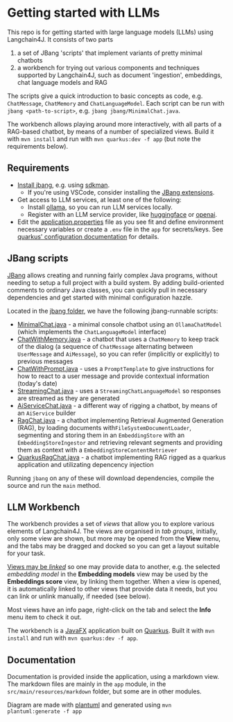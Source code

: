 # Getting started with LLMs

This repo is for getting started with large language models (LLMs) using Langchain4J. It consists of two parts

1. a set of JBang 'scripts' that implement variants of pretty minimal chatbots
2. a workbench for trying out various components and techniques supported by Langchain4J, such as document 'ingestion', embeddings, chat language models and RAG

The scripts give a quick introduction to basic concepts as code, e.g. `ChatMessage`, `ChatMemory` and `ChatLanguageModel`. Each script can be run with `jbang <path-to-script>`, e.g. `jbang jbang/MinimalChat.java`.

The workbench allows playing around more interactively, with all parts of a RAG-based chatbot, by means of a number of specialized views.
Build it with `mvn install` and run with `mvn quarkus:dev -f app` (but note the requirements below).

## Requirements

- [Install jbang](https://www.jbang.dev/documentation/guide/latest/installation.html), e.g. using [sdkman](https://sdkman.io/).
    - If you're using VSCode, consider installing the [JBang extensions](https://github.com/jbangdev/jbang-vscode).
- Get access to LLM services, at least one of the following:
    - Install [ollama](https://ollama.com/), so you can run LLM services locally.
    - Register with an LLM service provider, like [huggingface](https://huggingface.co/) or [openai](https://platform.openai.com/).
- Edit the [application.properties](app/src/main/resources/application.properties) file as you see fit and define environment necessary variables or create a `.env` file in the `app` for secrets/keys. See [quarkus' configuration documentation](https://quarkus.io/guides/config#secrets-in-environment-properties) for details.

## JBang scripts

[JBang](https://www.jbang.dev/) allows creating and running fairly complex Java programs, without needing to setup a full project with a build system.
By adding build-oriented comments to ordinary Java classes, you can quickly pull in necessary dependencies and get started with minimal configuration hazzle.

Located in the [jbang folder](jbang/README.md), we have the following jbang-runnable scripts:

- [MinimalChat.java](jbang/MinimalChat.java) - a minimal console chatbot using an `OllamaChatModel` (which implements the `ChatLanguageModel` interface)
- [ChatWithMemory.java](jbang/ChatWithMemory.java) - a chatbot that uses a `ChatMemory` to keep track of the dialog (a sequence of `ChatMessage` alternating between `UserMessage` and `AiMessage`), so you can refer (implicitly or explicitly) to previous messages
- [ChatWithPrompt.java](jbang/ChatWithPrompt.java) - uses a `PromptTemplate` to give instructions for how to react to a user message and provide contextual information (today's date)
- [StreamingChat.java](jbang/StreamingChat.java) - uses a `StreamingChatLanguageModel` so responses are streamed as they are generated
- [AiServiceChat.java](jbang/AiServiceChat.java) - a different way of rigging a chatbot, by means of an `AiService` builder
- [RagChat.java](jbang/RagChat.java) - a chatbot implementing Retrieval Augmented Generation (RAG), by loading documents with`FileSystemDocumentLoader`, segmenting and storing them in an `EmbeddingStore` with an `EmbeddingStoreIngestor` and retrieving relevant segments and providing them as context with a `EmbeddingStoreContentRetriever`
- [QuarkusRagChat.java](jbang/QuarkusRagChat.java) - a chatbot implementing RAG rigged as a quarkus application and utilizating depencency injection

Running `jbang` on any of these will download dependencies, compile the source and run the `main` method.

## LLM Workbench

The workbench provides a set of *views* that allow you to explore various elements of Langchain4J.
The views are organised in *tab groups*, initially, only some view are shown, but more may be opened from the **View** menu, and
the tabs may be dragged and docked so you can get a layout suitable for your task.

[Views may be *linked*](app/src/main/resources/markdown/linking-views.md) so one may provide data to another, e.g.
the selected *embedding model* in the **Embedding models** view may be used by the **Embeddings score** view, by linking them together.
When a view is opened, it is automatically linked to other views that provide data it needs, but you can link or unlink manually, if needed (see below).

Most views have an info page, right-click on the tab and select the **Info** menu item to check it out.

The workbench is a [JavaFX](https://openjfx.io/) application built on [Quarkus](https://quarkus.io/).
Built it with `mvn install` and run with `mvn quarkus:dev -f app`.

## Documentation

Documentation is provided inside the application, using a markdown view.
The markdown files are mainly in the `app` module, in the `src/main/resources/markdown` folder, but some are in other modules.

Diagram are made with [plantuml](https://plantuml.com) and generated using `mvn plantuml:generate -f app`
